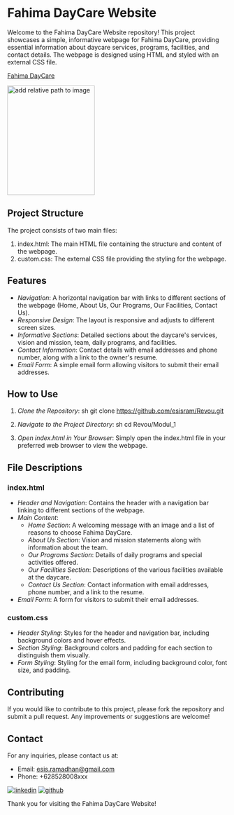 # Fahima DayCare Website

Welcome to the Fahima DayCare Website repository! This project showcases a simple, informative webpage for Fahima DayCare, providing essential information about daycare services, programs, facilities, and contact details. The webpage is designed using HTML and styled with an external CSS file.

[Fahima DayCare](https://www.github.com/esisram)

<img src="/Users/esisramadhan/repository/Revou/Modul_1/picture/profile_picture.jpg" alt="add relative path to image" 
width="200" height='250'/>

## Project Structure

The project consists of two main files:

1. index.html: The main HTML file containing the structure and content of the webpage.
2. custom.css: The external CSS file providing the styling for the webpage.

## Features

- *Navigation*: A horizontal navigation bar with links to different sections of the webpage (Home, About Us, Our Programs, Our Facilities, Contact Us).
- *Responsive Design*: The layout is responsive and adjusts to different screen sizes.
- *Informative Sections*: Detailed sections about the daycare's services, vision and mission, team, daily programs, and facilities.
- *Contact Information*: Contact details with email addresses and phone number, along with a link to the owner's resume.
- *Email Form*: A simple email form allowing visitors to submit their email addresses.

## How to Use

1. *Clone the Repository*:
   sh
   git clone https://github.com/esisram/Revou.git
   
2. *Navigate to the Project Directory*:
   sh
   cd Revou/Modul_1
   
3. *Open index.html in Your Browser*:
   Simply open the index.html file in your preferred web browser to view the webpage.

## File Descriptions

### index.html

- *Header and Navigation*: Contains the header with a navigation bar linking to different sections of the webpage.
- *Main Content*:
  - *Home Section*: A welcoming message with an image and a list of reasons to choose Fahima DayCare.
  - *About Us Section*: Vision and mission statements along with information about the team.
  - *Our Programs Section*: Details of daily programs and special activities offered.
  - *Our Facilities Section*: Descriptions of the various facilities available at the daycare.
  - *Contact Us Section*: Contact information with email addresses, phone number, and a link to the resume.
- *Email Form*: A form for visitors to submit their email addresses.

### custom.css

- *Header Styling*: Styles for the header and navigation bar, including background colors and hover effects.
- *Section Styling*: Background colors and padding for each section to distinguish them visually.
- *Form Styling*: Styling for the email form, including background color, font size, and padding.

## Contributing

If you would like to contribute to this project, please fork the repository and submit a pull request. Any improvements or suggestions are welcome!

## Contact

For any inquiries, please contact us at:

- Email: [esis.ramadhan@gmail.com](mailto:esis.ramadhan@gmail.com)
- Phone: +628528008xxx

[![linkedin](https://img.shields.io/badge/linkedin-0A66C2?style=for-the-badge&logo=linkedin&logoColor=white)](https://www.linkedin.com/in/esisramadhan/)
<a href="https://www.github.com/esisram" target="_blank">
<img src="https://img.shields.io/badge/github-181717?style=for-the-badge&logo=github&logoColor=white" alt="github">
</a>

Thank you for visiting the Fahima DayCare Website!